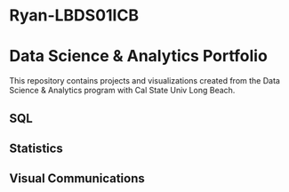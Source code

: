 # Ryan-LBDS01ICB

# Data Science & Analytics Portfolio
This repository contains projects and visualizations created from the Data Science & Analytics program with Cal State Univ Long Beach.

## SQL

## Statistics

## Visual Communications

